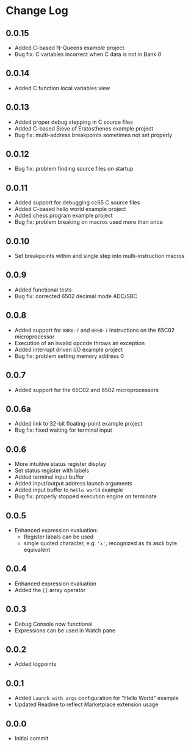 # Change Log

## 0.0.15

- Added C-based N-Queens example project
- Bug fix: C variables incorrect when C data is not in Bank 0

## 0.0.14

- Added C function local variables view

## 0.0.13

- Added proper debug stepping in C source files
- Added C-based Sieve of Eratosthenes example project
- Bug fix: multi-address breakpoints sometimes not set properly

## 0.0.12

- Bug fix: problem finding source files on startup

## 0.0.11

- Added support for debugging cc65 C source files
- Added C-based hello world example project
- Added chess program example project
- Bug fix: problem breaking on macros used more than once

## 0.0.10

- Set breakpoints within and single step into multi-instruction macros

## 0.0.9

- Added functional tests
- Bug fix: corrected 6502 decimal mode ADC/SBC

## 0.0.8

- Added support for `BBR0-7` and `BBS0-7` instructions on the 65C02 microprocessor
- Execution of an invalid opcode throws an exception
- Added interrupt driven I/O example project
- Bug fix: problem setting memory address 0

## 0.0.7

- Added support for the 65C02 and 6502 microprocessors

## 0.0.6a

- Added link to 32-bit floating-point example project
- Bug fix: fixed waiting for terminal input

## 0.0.6

- More intuitive status register display
- Set status register with labels
- Added terminal input buffer
- Added input/output address launch arguments
- Added input buffer to `hello world` example
- Bug fix: properly stopped execution engine on terminate

## 0.0.5

- Enhanced expression evaluation:
  - Register labals can be used
  - single quoted character, e.g. `'x'`, recognized as its ascii byte equivalent

## 0.0.4

- Enhanced expression evaluation
- Added the `[]` array operator

## 0.0.3

- Debug Console now functional
- Expressions can be used in Watch pane

## 0.0.2

- Added logpoints

## 0.0.1

- Added `Launch with args` configuration for "Hello World" example
- Updated Readme to reflect Marketplace extension usage

## 0.0.0

- Initial commit
